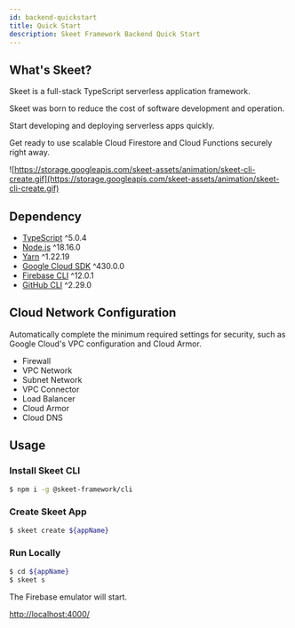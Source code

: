 ```yaml
---
id: backend-quickstart
title: Quick Start
description: Skeet Framework Backend Quick Start
---
```


## What's Skeet?

Skeet is a full-stack TypeScript serverless application framework.

Skeet was born to reduce the cost of software development and operation.

Start developing and deploying serverless apps quickly.

Get ready to use scalable Cloud Firestore and Cloud Functions securely right away.

![https://storage.googleapis.com/skeet-assets/animation/skeet-cli-create.gif](https://storage.googleapis.com/skeet-assets/animation/skeet-cli-create.gif)

## Dependency

- [TypeScript](https://www.typescriptlang.org/) ^5.0.4
- [Node.js](https://nodejs.org/ja/) ^18.16.0
- [Yarn](https://yarnpkg.com/) ^1.22.19
- [Google Cloud SDK](https://cloud.google.com/sdk/docs/install) ^430.0.0
- [Firebase CLI](https://firebase.google.com/docs/cli) ^12.0.1
- [GitHub CLI](https://cli.github.com/) ^2.29.0

## Cloud Network Configuration

Automatically complete the minimum required settings for security, such as Google Cloud's VPC configuration and Cloud Armor.

- Firewall
- VPC Network
- Subnet Network
- VPC Connector
- Load Balancer
- Cloud Armor
- Cloud DNS

## Usage

### Install Skeet CLI

```bash
$ npm i -g @skeet-framework/cli
```

### Create Skeet App

```bash
$ skeet create ${appName}
```

### Run Locally

```bash
$ cd ${appName}
$ skeet s
```

The Firebase emulator will start.

[http://localhost:4000/](http://localhost:4000/)

